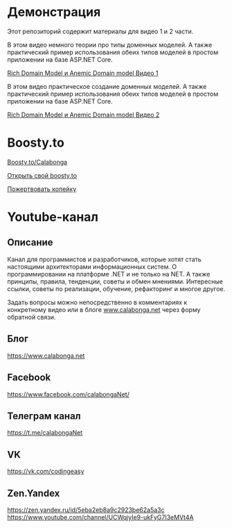 # Демонстрация 
 
Этот репозиторий содержит материалы для видео 1 и 2 части.

В этом видео немного теории про типы доменных моделей. А также практический пример использования обеих типов моделей в простом приложении на базе ASP.NET Core. 

[Rich Domain Model и Anemic Domain model Видео 1](https://www.youtube.com/watch?v=Iu_BBPbpPLE)

В этом видео практическое создание доменных моделей. А также практический пример использования обеих типов моделей в простом приложении на базе ASP.NET Core. 

[Rich Domain Model и Anemic Domain model Видео 2](https://www.youtube.com/watch?v=xzI1B_VI79U)

# Boosty.to

[Boosty.to/Calabonga](https://boosty.to/calabonga)

[Открыть свой boosty.to](https://boosty.to/calabonga/ref)

[Пожертвовать копейку](https://boosty.to/calabonga/donate)

# Youtube-канал

## Описание
Канал для программистов и разработчиков, которые хотят стать настоящими архитекторами информационных систем. О программировании на платформе .NET и не только на NET. А также принципы, правила, тенденции, советы и обмен мнениями. Интересные ссылки, советы по реализации, обучение, рефакторинг и многое другое.

Задать вопросы можно непосредственно в комментариях к конкретному видео или в блоге www.calabonga.net через форму обратной связи.

## Блог
https://www.calabonga.net

## Facebook
https://www.facebook.com/calabongaNet/

## Телеграм канал
https://t.me/calabongaNet

## VK
https://vk.com/codingeasy

## Zen.Yandex
https://zen.yandex.ru/id/5eba2eb8a9c2923be62a5a3c
https://www.youtube.com/channel/UCWqjyIe9-ukFyG7I3eMVt4A
